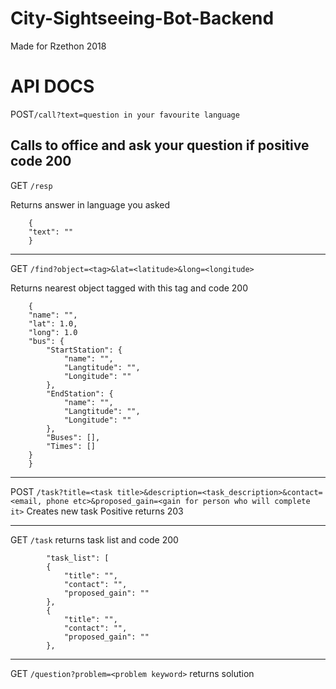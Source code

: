 # City-Sightseeing-Bot-Backend
Made for Rzethon 2018 

# API DOCS


POST`/call?text=question in your favourite language `

Calls to office and ask your question
if positive code 200
----------------------------------------------
GET `/resp`

Returns answer in language you asked
```
    {
    "text": ""
    }
```
------------------------------
GET `/find?object=<tag>&lat=<latitude>&long=<longitude>`

Returns nearest object tagged with this tag
and code 200
```
    {
    "name": "",
    "lat": 1.0,
    "long": 1.0
    "bus": {
        "StartStation": {
            "name": "",
            "Langtitude": "",
            "Longitude": ""
        },
        "EndStation": {
            "name": "",
            "Langtitude": "",
            "Longitude": ""
        },
        "Buses": [],
        "Times": []
    }
    }
```


-----------------------------
POST `/task?title=<task title>&description=<task_description>&contact=<email, phone etc>&proposed_gain=<gain for person who will complete it>`
Creates new task 
Positive returns 203

----------------------------

GET `/task`
returns task list and code 200

```
        "task_list": [
        {
            "title": "",
            "contact": "",
            "proposed_gain": ""
        },
        {
            "title": "",
            "contact": "",
            "proposed_gain": ""
        },

```
-------------
GET `/question?problem=<problem keyword>`
returns solution
